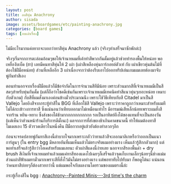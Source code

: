 ```yaml
---
layout: post
title: ลงสีหุ่น Anachrony
author: sisada
image: assets/boardgames/etc/painting-anachrony.jpg
categories: [board games]
tags: [กบเล่าเรื่อง]
---
```

ไม่มีอะไรมากแค่อยากจะบอกว่าทาสีหุ่น Anachrony แล้ว (จริงๆทำเสร็จมาซักพักล่ะ)

จริงๆเริ่มจากการตะล่อมอ้อมๆขอให้เจ้านายผมที่เค้าทำสีพวกกันดั้มอยู่แล้วช่วยทำรองพื้นให้หน่อย พอเหยื่องับเบ็ด (ฮา) เลยมีคนทาสีหุ่นให้ 2 เผ่า (เผ่าสีเหลืองหุ่นการ์กอยล์ตัวเท่ กับ เผ่าเขียวหุ่นต้นไม้ที่ต้องใช้ฝีมือหน่อย) ส่วนที่เหลืออีก 3 เผ่าเนื่องจากว่าต้องรีบเอาไปออกทริปเล่นเกมผมเลยต้องมาจับพู่กันทำสีเอง

ตอนทำนอกจากเรื่องฝีมือแล้วก็มีข้อจำกัดในการจำนวนสีทีมีน้อย เพราะส่วนมากสีที่เจ้านายผมมีเป็นสีสดๆสำหรับหุ่นกันดั้ม (แต่ก็ถือว่าโชคดีเช่นกันเพราะเจ้านายผมมีเทคนิคทำสีแนวหุ่นๆเยอะหน่อย เหมาะกับตัวเกม) กับสีที่ผมสั่งมาเองค่อนข้างมั่วประมาณนึง เพราะใช้วิธีเทียบกับสี Citadel มาเป็นสี Vallejo โดยอิงสีจากกระทู้ทำสีใน BGG ที่เลือกใช้สี Vallejo เพราะว่าราคาถูกกว่าเหมาะสำหรับผมทีไม่ได้กะเข้าวงการทาสี ซึ่งแน่นอนว่าเทียบออกมาไม่เหมือนเท่าไร มีอารมณ์เสียเล็กน้อยเพราะผมสั่งสีจากร้าน หยิน-หยาง ซึ่งส่งของได้ช้ามากกกกกกกกกกก รอเป็นอาทิตย์ถึงได้ของแทนที่จะเป็นสองวัน (แต่เห็นว่าส่วนหน้าร้านก็บริการดีมั้งนะ) ผลจากการที่ส่งของช้าเกินคาดขนาดนี้ ทำให้ผมต้องทาสีโมเดลเอง 15 ตัวรวดเดียวในหนึ่งคืน ฝีมือกากอยู่แล้วยังต้องทำลวกๆอีก 

ก่อนจะจรดปลายพู่กันทาสีเองนี้ลำบากใจมากเพราะกลัวว่าทาแล้วสีจะออกมาลิเกหรือว่าออกเป็นแนวการ์ตูนๆ (ใน entry bgg มีหลายอันที่ผมเห็นแล้วไม่ตรงจริตผมอย่างแรง เห็นแล้วรู้สึกกลัวมาก) แต่พอทำเสร็จแล้วรู้สึกว่าโอเคสำหรับผมเลยนะ ตัวเผ่าสีแดงนี้ง่ายเลย นอกจากสีรองพื้นดำ + dry brush สีเงินที่เจ้านายผมทำแล้วผมแค่ทาสีทองแดงไปเฉยๆก็เสร็จแล้วจุดเก็บงานเล็กๆน้อยๆนี้ช่างแม่ม ส่วนเผ่าสีฟ้าผมทามั่วมากเพราะสีที่สั่งไว้มันไม่ตรงอย่างแรง แต่พอทาทับไปทับมา ก็พอดูได้นะ แน่นอนว่าคนทาสีบ่อยๆก็ต้องสวยกว่านี้ แต่ผมพอใจกับผลงานโดยรวมของผมตรงนี้ล่ะ

กระทู้เรื่องสีใน bgg : [Anachrony--Painted Minis---3rd time's the charm](https://boardgamegeek.com/article/25549238#25549238)
